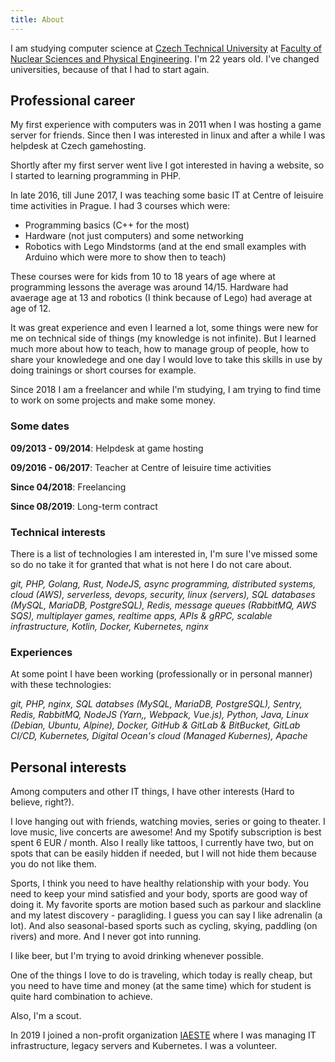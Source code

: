 ```yaml
---
title: About
---
```

I am studying computer science at [Czech Technical University](https://cvut.cz) at [Faculty of Nuclear Sciences and Physical Engineering](https://fjfi.cvut.cz). I'm 22 years old. I've changed universities, because of that I had to start again.

## Professional career

My first experience with computers was in 2011 when I was hosting a game server for friends. Since then I was interested in linux and after a while I was helpdesk at Czech gamehosting. 

Shortly after my first server went live I got interested in having a website, so I started to learning programming in PHP.

In late 2016, till June 2017, I was teaching some basic IT at Centre of leisuire time activities in Prague. I had 3 courses which were:

* Programming basics (C++ for the most)
* Hardware (not just computers) and some networking
* Robotics with Lego Mindstorms (and at the end small examples with Arduino which were more to show then to teach)

These courses were for kids from 10 to 18 years of age where at programming lessons the average was around 14/15. Hardware had avaerage age at 13 and robotics (I think because of Lego) had average at age of 12.

It was great experience and even I learned a lot, some things were new for me on technical side of things (my knowledge is not infinite). But I learned much more about how to teach, how to manage group of people, how to share your knowledege and one day I would love to take this skills in use by doing trainings or short courses for example.

Since 2018 I am a freelancer and while I'm studying, I am trying to find time to work on some projects and make some money.

### Some dates

 **09/2013 - 09/2014**: Helpdesk at game hosting

 **09/2016 - 06/2017**: Teacher at Centre of leisuire time activities

 **Since 04/2018**: Freelancing

 **Since 08/2019**: Long-term contract

### Technical interests

There is a list of technologies I am interested in, I'm sure I've missed some so do no take it for granted that what is not here I do not care about.

*git, PHP, Golang, Rust, NodeJS, async programming, distributed systems, cloud (AWS), serverless, devops, security, linux (servers), SQL databases (MySQL, MariaDB, PostgreSQL), Redis, message queues (RabbitMQ, AWS SQS), multiplayer games, realtime apps, APIs & gRPC, scalable infrastructure, Kotlin, Docker, Kubernetes, nginx*

### Experiences

At some point I have been working (professionally or in personal manner) with these technologies:

*git, PHP, nginx, SQL databses (MySQL, MariaDB, PostgreSQL), Sentry, Redis, RabbitMQ, NodeJS (Yarn,, Webpack, Vue.js), Python, Java, Linux (Debian, Ubuntu, Alpine), Docker, GitHub & GitLab & BitBucket, GitLab CI/CD,  Kubernetes, Digital Ocean's cloud (Managed Kubernes), Apache*

## Personal interests

Among computers and other IT things, I have other interests (Hard to believe, right?).

I love hanging out with friends, watching movies, series or going to theater. I love music, live concerts are awesome! And my Spotify subscription is best spent 6 EUR / month. Also I really like tattoos, I currently have two, but on spots that can be easily hidden if needed, but I will not hide them because you do not like them.

Sports, I think you need to have healthy relationship with your body. You need to keep your mind satisfied and your body, sports are good way of doing it. My favorite sports are motion based such as parkour and slackline and my latest discovery - paragliding. I guess you can say I like adrenalin (a lot). And also seasonal-based sports such as cycling, skying, paddling (on rivers) and more. And I never got into running. 

I like beer, but I'm trying to avoid drinking whenever possible.

One of the things I love to do is traveling, which today is really cheap, but you need to have time and money (at the same time) which for student is quite hard combination to achieve.

Also, I'm a scout.

In 2019 I joined a non-profit organization [IAESTE](https://www.iaeste.cz) where I was managing IT infrastructure, legacy servers and Kubernetes. I was a volunteer.